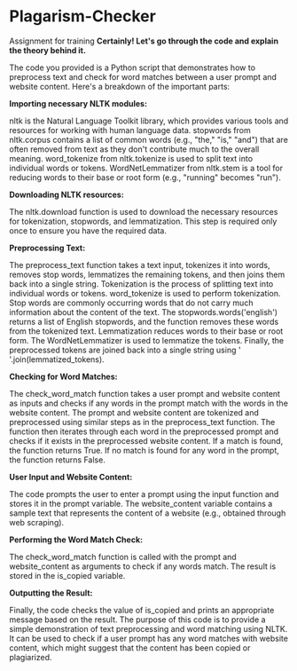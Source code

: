 # Plagarism-Checker
Assignment for training
**Certainly! Let's go through the code and explain the theory behind it.**

The code you provided is a Python script that demonstrates how to preprocess text and check for word matches between a user prompt and website content. Here's a breakdown of the important parts:

**Importing necessary NLTK modules:**

nltk is the Natural Language Toolkit library, which provides various tools and resources for working with human language data.
stopwords from nltk.corpus contains a list of common words (e.g., "the," "is," "and") that are often removed from text as they don't contribute much to the overall meaning.
word_tokenize from nltk.tokenize is used to split text into individual words or tokens.
WordNetLemmatizer from nltk.stem is a tool for reducing words to their base or root form (e.g., "running" becomes "run").

**Downloading NLTK resources:**

The nltk.download function is used to download the necessary resources for tokenization, stopwords, and lemmatization. This step is required only once to ensure you have the required data.

**Preprocessing Text:**

The preprocess_text function takes a text input, tokenizes it into words, removes stop words, lemmatizes the remaining tokens, and then joins them back into a single string.
Tokenization is the process of splitting text into individual words or tokens. word_tokenize is used to perform tokenization.
Stop words are commonly occurring words that do not carry much information about the content of the text. The stopwords.words('english') returns a list of English stopwords, and the function removes these words from the tokenized text.
Lemmatization reduces words to their base or root form. The WordNetLemmatizer is used to lemmatize the tokens.
Finally, the preprocessed tokens are joined back into a single string using ' '.join(lemmatized_tokens).

**Checking for Word Matches:**

The check_word_match function takes a user prompt and website content as inputs and checks if any words in the prompt match with the words in the website content.
The prompt and website content are tokenized and preprocessed using similar steps as in the preprocess_text function.
The function then iterates through each word in the preprocessed prompt and checks if it exists in the preprocessed website content. If a match is found, the function returns True.
If no match is found for any word in the prompt, the function returns False.

**User Input and Website Content:**

The code prompts the user to enter a prompt using the input function and stores it in the prompt variable.
The website_content variable contains a sample text that represents the content of a website (e.g., obtained through web scraping).

**Performing the Word Match Check:**

The check_word_match function is called with the prompt and website_content as arguments to check if any words match.
The result is stored in the is_copied variable.

**Outputting the Result:**

Finally, the code checks the value of is_copied and prints an appropriate message based on the result.
The purpose of this code is to provide a simple demonstration of text preprocessing and word matching using NLTK. It can be used to check if a user prompt has any word matches with website content, which might suggest that the content has been copied or plagiarized.
